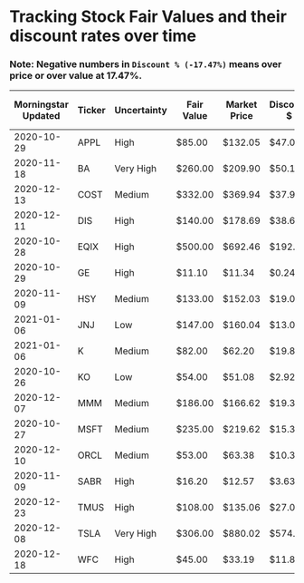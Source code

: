 # Tracking Stock Fair Values and their discount rates over time

### Note: Negative numbers in `Discount % (-17.47%)` means over price or over value at 17.47%.

| Morningstar Updated | Ticker | Uncertainty | Fair Value | Market Price | Discount $ | Discount % | Query Date | Out of Date |
|---------------------|--------|-------------|------------|--------------|------------|------------|------------|-------------|
| 2020-10-29          | APPL   | High        | $85.00     | $132.05      | $47.05     | -55.35%    | 1/6/2021   | 69          |
| 2020-11-18          | BA     | Very High   | $260.00    | $209.90      | $50.10     | 19.27%     | 1/6/2021   | 49          |
| 2020-12-13          | COST   | Medium      | $332.00    | $369.94      | $37.94     | -11.43%    | 1/6/2021   | 24          |
| 2020-12-11          | DIS    | High        | $140.00    | $178.69      | $38.69     | -27.64%    | 1/6/2021   | 26          |
| 2020-10-28          | EQIX   | High        | $500.00    | $692.46      | $192.46    | -38.49%    | 1/6/2021   | 70          |
| 2020-10-29          | GE     | High        | $11.10     | $11.34       | $0.24      | -2.16%     | 1/6/2021   | 69          |
| 2020-11-09          | HSY    | Medium      | $133.00    | $152.03      | $19.03     | -14.31%    | 1/6/2021   | 58          |
| 2021-01-06          | JNJ    | Low         | $147.00    | $160.04      | $13.04     | -8.87%     | 1/6/2021   | 0           |
| 2021-01-06          | K      | Medium      | $82.00     | $62.20       | $19.80     | 24.15%     | 1/6/2021   | 0           |
| 2020-10-26          | KO     | Low         | $54.00     | $51.08       | $2.92      | 5.41%      | 1/6/2021   | 72          |
| 2020-12-07          | MMM    | Medium      | $186.00    | $166.62      | $19.38     | 10.42%     | 1/6/2021   | 30          |
| 2020-10-27          | MSFT   | Medium      | $235.00    | $219.62      | $15.38     | 6.54%      | 1/6/2021   | 71          |
| 2020-12-10          | ORCL   | Medium      | $53.00     | $63.38       | $10.38     | -19.58%    | 1/6/2021   | 27          |
| 2020-11-09          | SABR   | High        | $16.20     | $12.57       | $3.63      | 22.41%     | 1/6/2021   | 58          |
| 2020-12-23          | TMUS   | High        | $108.00    | $135.06      | $27.06     | -25.06%    | 1/6/2021   | 14          |
| 2020-12-08          | TSLA   | Very High   | $306.00    | $880.02      | $574.02    | -187.59%   | 1/6/2021   | 29          |
| 2020-12-18          | WFC    | High        | $45.00     | $33.19       | $11.81     | 26.24%     | 1/6/2021   | 19          |